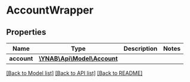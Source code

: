 # AccountWrapper

## Properties
Name | Type | Description | Notes
------------ | ------------- | ------------- | -------------
**account** | [**\YNAB\Api\Model\Account**](Account.md) |  | 

[[Back to Model list]](../README.md#documentation-for-models) [[Back to API list]](../README.md#documentation-for-api-endpoints) [[Back to README]](../README.md)


